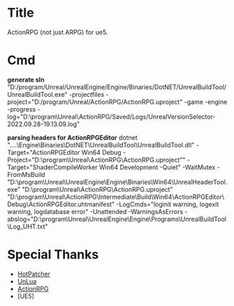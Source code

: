 # Title
ActionRPG (not just ARPG) for ue5.

# Cmd

**generate sln**
"D:/program/Unreal/UnrealEngine/Engine/Binaries/DotNET/UnrealBuildTool/UnrealBuildTool.exe"  -projectfiles -project="D:/program/Unreal/ActionRPG/ActionRPG.uproject" -game -engine -progress -log="D:\program\Unreal\ActionRPG/Saved/Logs/UnrealVersionSelector-2022.09.28-19.13.09.log"

**parsing headers for ActionRPGEditor**
dotnet  "..\..\Engine\Binaries\DotNET\UnrealBuildTool\UnrealBuildTool.dll" -Target="ActionRPGEditor Win64 Debug -Project=\"D:\program\Unreal\ActionRPG\ActionRPG.uproject\"" -Target="ShaderCompileWorker Win64 Development -Quiet" -WaitMutex -FromMsBuild
"D:\program\Unreal\UnrealEngine\Engine\Binaries\Win64\UnrealHeaderTool.exe" "D:\program\Unreal\ActionRPG\ActionRPG.uproject" "D:\program\Unreal\ActionRPG\Intermediate\Build\Win64\ActionRPGEditor\Debug\ActionRPGEditor.uhtmanifest" -LogCmds="loginit warning, logexit warning, logdatabase error" -Unattended -WarningsAsErrors -abslog="D:\program\Unreal\UnrealEngine\Engine\Programs\UnrealBuildTool\Log_UHT.txt"

# Special Thanks
- [HotPatcher](https://github.com/hxhb/HotPatcher.git)
- [UnLua](https://github.com/Tencent/UnLua.git)
- [ActionRPG](https://docs.unrealengine.com/4.27/zh-CN/Resources/SampleGames/ARPG/)
- [UE5]
